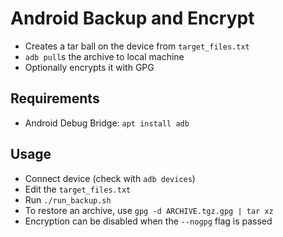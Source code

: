 Android Backup and Encrypt
==========================
* Creates a tar ball on the device from `target_files.txt`
* `adb pull`s the archive to local machine
* Optionally encrypts it with GPG

Requirements
------------
* Android Debug Bridge: `apt install adb`

Usage
-----
* Connect device (check with `adb devices`)
* Edit the `target_files.txt`
* Run `./run_backup.sh`
* To restore an archive, use `gpg -d ARCHIVE.tgz.gpg | tar xz`
* Encryption can be disabled when the `--nogpg` flag is passed
